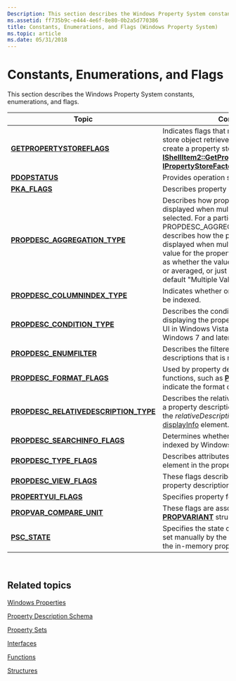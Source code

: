 ```yaml
---
Description: This section describes the Windows Property System constants, enumerations, and flags.
ms.assetid: ff735b9c-e444-4e6f-8e80-0b2a5d770386
title: Constants, Enumerations, and Flags (Windows Property System)
ms.topic: article
ms.date: 05/31/2018
---
```


# Constants, Enumerations, and Flags

This section describes the Windows Property System constants, enumerations, and flags.



| Topic                                                                              | Contents                                                                                                                                                                                                                                                                                                                                                                                   |
|------------------------------------------------------------------------------------|--------------------------------------------------------------------------------------------------------------------------------------------------------------------------------------------------------------------------------------------------------------------------------------------------------------------------------------------------------------------------------------------|
| [**GETPROPERTYSTOREFLAGS**](/windows/desktop/api/Propsys/ne-propsys-getpropertystoreflags)                             | Indicates flags that modify the property store object retrieved by methods that create a property store, such as [**IShellItem2::GetPropertyStore**](/windows/win32/api/shobjidl_core/nf-shobjidl_core-ishellitem2-getpropertystore) or [**IPropertyStoreFactory::GetPropertyStore**](/windows/win32/api/propsys/nf-propsys-ipropertystorefactory-getpropertystore).<br/>                                                                                        |
| [**PDOPSTATUS**](/windows/win32/api/shobjidl_core/ne-shobjidl_core-pdopstatus)                                                 | Provides operation status flags.<br/>                                                                                                                                                                                                                                                                                                                                                |
| [**PKA\_FLAGS**](/windows/win32/api/propsys/ne-propsys-pka_flags)                                                  | Describes property change array behavior.<br/>                                                                                                                                                                                                                                                                                                                                       |
| [**PROPDESC\_AGGREGATION\_TYPE**](/windows/win32/api/propsys/ne-propsys-propdesc_aggregation_type)                 | Describes how property values are displayed when multiple items are selected. For a particular property, PROPDESC\_AGGREGATION\_TYPE describes how the property should be displayed when multiple items that have a value for the property are selected, such as whether the values should be summed, or averaged, or just displayed with the default "Multiple Values" string.<br/> |
| [**PROPDESC\_COLUMNINDEX\_TYPE**](/windows/win32/api/propsys/ne-propsys-propdesc_columnindex_type)                 | Indicates whether or how a property can be indexed.<br/>                                                                                                                                                                                                                                                                                                                             |
| [**PROPDESC\_CONDITION\_TYPE**](/windows/win32/api/propsys/ne-propsys-propdesc_condition_type)                     | Describes the condition type to use when displaying the property in the query builder UI in Windows Vista, but not in Windows 7 and later.<br/>                                                                                                                                                                                                                                      |
| [**PROPDESC\_ENUMFILTER**](/windows/win32/api/propsys/ne-propsys-propdesc_enumfilter)                              | Describes the filtered list of property descriptions that is returned.<br/>                                                                                                                                                                                                                                                                                                          |
| [**PROPDESC\_FORMAT\_FLAGS**](/windows/win32/api/propsys/ne-propsys-propdesc_format_flags)                         | Used by property description helper functions, such as [**PSFormatForDisplay**](/windows/win32/api/propsys/nf-propsys-psformatfordisplay), to indicate the format of a property string.<br/>                                                                                                                                                                                                                         |
| [**PROPDESC\_RELATIVEDESCRIPTION\_TYPE**](/windows/win32/api/propsys/ne-propsys-propdesc_relativedescription_type) | Describes the relative description type for a property description, as determined by the *relativeDescriptionType* attribute of the [displayInfo](./propdesc-schema-displayinfo.md) element.<br/>                                                                                                                                                                                   |
| [**PROPDESC\_SEARCHINFO\_FLAGS**](/windows/win32/api/propsys/ne-propsys-propdesc_searchinfo_flags)                 | Determines whether and how a property is indexed by Windows Search.<br/>                                                                                                                                                                                                                                                                                                             |
| [**PROPDESC\_TYPE\_FLAGS**](/windows/win32/api/propsys/ne-propsys-propdesc_type_flags)                             | Describes attributes of the [typeInfo](./propdesc-schema-typeinfo.md) element in the property's .propdesc file.<br/>                                                                                                                                                                                                                                                                |
| [**PROPDESC\_VIEW\_FLAGS**](/windows/win32/api/propsys/ne-propsys-propdesc_view_flags)                             | These flags describe properties in property description list strings.<br/>                                                                                                                                                                                                                                                                                                           |
| [**PROPERTYUI\_FLAGS**](/windows/win32/api/shobjidl_core/ne-shobjidl_core-_propertyui_flags)                                    | Specifies property features.<br/>                                                                                                                                                                                                                                                                                                                                                    |
| [**PROPVAR\_COMPARE\_UNIT**](/windows/win32/api/propvarutil/ne-propvarutil-propvar_compare_unit)                           | These flags are associated with certain [**PROPVARIANT**](/windows/win32/api/propidlbase/ns-propidlbase-propvariant) structure comparisons.<br/>                                                                                                                                                                                                                                                                               |
| [**PSC\_STATE**](/windows/win32/api/propsys/ne-propsys-psc_state)                                                  | Specifies the state of a property. They are set manually by the code that is hosting the in-memory property store cache.<br/>                                                                                                                                                                                                                                                        |



 

## Related topics

<dl> <dt>

[Windows Properties](props.md)
</dt> <dt>

[Property Description Schema](property-description-schema.md)
</dt> <dt>

[Property Sets](property-sets.md)
</dt> <dt>

[Interfaces](interfaces.md)
</dt> <dt>

[Functions](functions.md)
</dt> <dt>

[Structures](structures.md)
</dt> </dl>

 

 